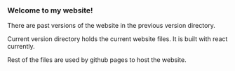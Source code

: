 ### Welcome to my website!

There are past versions of the website in the previous version directory.

Current version directory holds the current website files. It is built with react currently.

Rest of the files are used by github pages to host the website.

